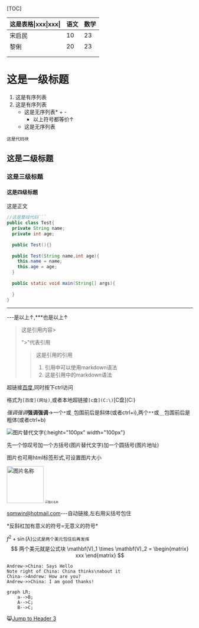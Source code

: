 [TOC]



| 这是表格\|xxx\|xxx\| | 语文   | 数学   |
| ---------------- | ---- | ---- |
| 宋启民              | 10   | 23   |
| 黎俐               | 20   | 23   |
|                  |      |      |
|                  |      |      |



#  这是一级标题



1. 这是有序列表
2. 这是有序列表
   * 这是无序列表* + -
     + 以上符号都等价↑
   * 这是无序列表



`这是代码块`

## 这是二级标题

### 这是三级标题

#### 这是四级标题

这是正文

```java
//这是整段代码```
public class Test{
  private String name;
  private int age;
  
  public Test(){}
  
  public Test(String name,int age){
    this.name = name;
    this.age = age;
  }
  
  public static void main(String[] args){
    
  } 
}
```

----

---是以上↑,***也是以上↑

> 这是引用内容>
>
> ">"代表引用
>
> >这是引用的引用
> >
> >1. 引用中可以使用markdown语法
> >2. 这是引用中的markdown语法

超链接[百度](http://www.baidu.com),同时按下ctrl访问

格式为`[百度](网址)`,或者本地超链接`[c盘](C:\)`[C盘](C:\)

*强调*_强调_**强调**__强调__→一个`*`或`_`包围前后是斜体(或者ctrl+i),两个`**`或`__`包围前后是粗体(或者ctrl+b) 

![图片替代文字](E:\photos\avatar\right.jpg){:height="100px" width="100px"}



先一个惊叹号加一个方括号(图片替代文字)加一个圆括号(图片地址)

图片也可用html标签形式,可设置图片大小

<img src="E:\photos\avatar\right.jpg" width="100px" height="100px" alt="图片名称"/>

<img src="E:\photos\avatar\right.jpg" style="zoom:50%" alt="图片名称"/>

<sqmwin@hotmail.com>---自动链接,左右用尖括号包住

\*反斜杠加有意义的符号=无意义的符号\*

$f^2+\sin(\lambda)$`公式是两个美元包住后再发挥`
$$
两个美元就是公式块
\mathbf(V)_1 \times \mathbf(V)_2 = \begin{matrix}
xxx
\end{matrix}
$$

```sequence
Andrew->China: Says Hello
Note right of China: China thinks\nabout it
China-->Andrew: How are you?
Andrew->>China: I am good thanks!
```





```mermaid
graph LR;
	a-->B;
	A-->C;
	B-->C;
```

:smile_cat:[Jump to Header 3](#这是三级标题)


